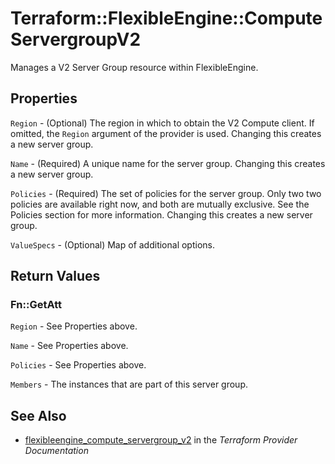 # Terraform::FlexibleEngine::ComputeServergroupV2

Manages a V2 Server Group resource within FlexibleEngine.

## Properties

`Region` - (Optional) The region in which to obtain the V2 Compute client.
If omitted, the `Region` argument of the provider is used. Changing
this creates a new server group.

`Name` - (Required) A unique name for the server group. Changing this creates
a new server group.

`Policies` - (Required) The set of policies for the server group. Only two
two policies are available right now, and both are mutually exclusive. See
the Policies section for more information. Changing this creates a new
server group.

`ValueSpecs` - (Optional) Map of additional options.


## Return Values

### Fn::GetAtt

`Region` - See Properties above.

`Name` - See Properties above.

`Policies` - See Properties above.

`Members` - The instances that are part of this server group.

## See Also

* [flexibleengine_compute_servergroup_v2](https://www.terraform.io/docs/providers/flexibleengine/r/compute_servergroup_v2.html) in the _Terraform Provider Documentation_